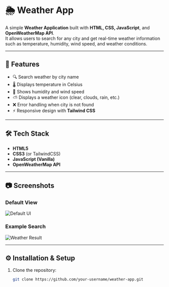 # 🌦️ Weather App

A simple **Weather Application** built with **HTML, CSS, JavaScript**, and **OpenWeatherMap API**.  
It allows users to search for any city and get real-time weather information such as temperature, humidity, wind speed, and weather conditions.

---

## 🚀 Features
- 🔍 Search weather by city name  
- 🌡️ Displays temperature in Celsius  
- 💨 Shows humidity and wind speed  
- ⛅ Displays a weather icon (clear, clouds, rain, etc.)  
- ❌ Error handling when city is not found  
- ⚡ Responsive design with **Tailwind CSS**

---

## 🛠️ Tech Stack
- **HTML5**  
- **CSS3** (or TailwindCSS)  
- **JavaScript (Vanilla)**  
- **OpenWeatherMap API**

---

## 📷 Screenshots

### Default View
![Default UI](./images/screenshot-default.png)

### Example Search
![Weather Result](./images/screenshot-weather.png)

---

## ⚙️ Installation & Setup

1. Clone the repository:
   ```bash
   git clone https://github.com/your-username/weather-app.git
